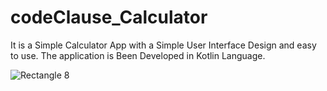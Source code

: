 # codeClause_Calculator
It is a Simple Calculator App with a Simple User Interface Design and easy to use.
The application is Been Developed in Kotlin Language.

![Rectangle 8](https://user-images.githubusercontent.com/112484094/197384363-a3e2224b-e014-44cf-bc43-3cbd87b494a7.png=250x250)
